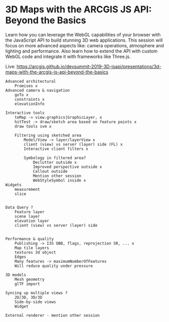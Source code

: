 # 3D Maps with the ARCGIS JS API: Beyond the Basics

Learn how you can leverage the WebGL capabilities of your browser with the JavaScript API to build stunning 3D web applications. This session will focus on more advanced aspects like: camera operations, atmosphere and lighting and performance. Also learn how to extend the API with custom WebGL code and integrate it with frameworks like Three.js.

Live: https://arcgis.github.io/devsummit-2019-3D-jsapi/presentations/3d-maps-with-the-arcgis-js-api-beyond-the-basics



    Advanced architectural
        Promises x
    Advanced camera & navigation
        goTo x
        constraints x
        elevationInfo

    Interactive tools
        toMap -> view.graphics|GraphicLayer, x
        hitTest -> draw/sketch area based on feature points x
        draw tools svm x

        Filtering using sketched area
            Model/View -> layer/layerView x
            client (view) vs server (layer) side (FL) x
            Interactive client filters x

            Symbology in filtered area?
                Declutter outside x
                Improved perspective outside x
                Callout outside 
                Mention other session 
                WebStyleSymbol inside x
    Widgets
        measurement
        slice


    Data Query ?
        Feature layer
        scene layer
        elevation layer
        client (view) vs server (layer) side
    

    Performance & quality
        Publishing -> I3S OBB, flags, reprojection SR, ... x
        Map tile layers
        textures 3d object
        Edges
        Many features -> maximumNumberOfFeatures
        Will reduce quality under pressure

    3D models
        Mesh geometry
        glTF import

    Syncing up multiple views ?
        2D/3D, 3D/3D
        Side-by-side views
        Widget

    External renderer - mention other session

